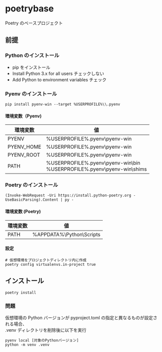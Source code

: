 # poetrybase

Poetry のベースプロジェクト

## 前提

### Python のインストール

- pip をインストール
- Install Python 3.x for all users チェックしない
- Add Python to environment variables チェック

### Pyenv のインストール

```shell
pip install pyenv-win --target %USERPROFILE%\\.pyenv
```

#### 環境変数（Pyenv)

| 環境変数   | 値                                                                           |
| ---------- | ---------------------------------------------------------------------------- |
| PYENV      | %USERPROFILE%\.pyenv\pyenv-win                                               |
| PYENV_HOME | %USERPROFILE%\.pyenv\pyenv-win                                               |
| PYENV_ROOT | %USERPROFILE%\.pyenv\pyenv-win                                               |
| PATH       | %USERPROFILE%\.pyenv\pyenv-win\bin <br> %USERPROFILE%\.pyenv\pyenv-win\shims |

### Poetry のインストール

```shell
(Invoke-WebRequest -Uri https://install.python-poetry.org -UseBasicParsing).Content | py -
```

#### 環境変数 (Poetry)

| 環境変数 | 値                       |
| -------- | ------------------------ |
| PATH     | %APPDATA%\Python\Scripts |

#### 設定

```shell
# 仮想環境をプロジェクトディレクトリ内に作成
poetry config virtualenvs.in-project true
```

## インストール

```shell
poetry install
```

### 問題

仮想環境の Python バージョンが pyproject.toml の指定と異なるものが設定される場合、  
.venv ディレクトリを削除後に以下を実行

```shell
pyenv local [対象のPythonバージョン]
python -m venv .venv
```
